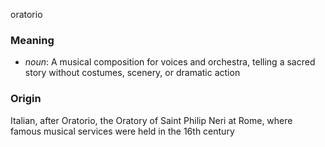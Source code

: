 oratorio
### Meaning
+ _noun_: A musical composition for voices and orchestra, telling a sacred story without costumes, scenery, or dramatic action

### Origin

Italian, after Oratorio, the Oratory of Saint Philip Neri at Rome, where famous musical services were held in the 16th century
